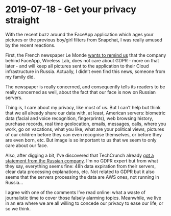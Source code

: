 # 2019-07-18 - Get your privacy straight

With the recent buzz around the FaceApp application which ages your pictures or the previous boy/girl filters from Snapchat, I was really amused by the recent reactions.

First, the French newspaper Le Monde [wants to remind us](https://www.lemonde.fr/pixels/article/2019/07/17/tout-savoir-avant-d-installer-faceapp-et-appliquer-son-filtre-a-selfie-pour-se-voir-vieux_5490548_4408996.html) that the company behind FaceApp, Wireless Lab, does not care about GDPR - more on that later - and will keep all pictures sent to the application to their Cloud infrastructure in Russia. Actually, I didn’t even find this news, someone from my family did. 

The newspaper is really concerned, and consequently tells its readers to be really concerned as well, about the fact that our face is now on Russian servers.

Thing is, I care about my privacy, like most of us. But I can’t help but think that we all already share our data with, at least, American servers: biometric data (facial and voice recognition, fingerprints), web browsing history, purchase records, real time geolocation, emails, messages, calls, where you work, go on vacations, what you like, what are your political views, pictures of our children before they can even recognise themselves, or before they are even born, etc. But image is so important to us that we seem to only care about our face.

Also, after digging a bit, I’ve discovered that TechCrunch already [got a statement from the Russian company](https://techcrunch.com/2019/07/17/faceapp-responds-to-privacy-concerns/). I’m no GDPR expert but from what they say, everything seems fine: 48h data expiration from their servers, clear data processing explanations, etc. Not related to GDPR but it also seems that the servers processing the data are AWS ones, not running in Russia…

I agree with one of the comments I’ve read online: what a waste of journalistic time to cover those falsely alarming topics. Meanwhile, we live in an era where we are all willing to concede our privacy to ease our life, or so we think.